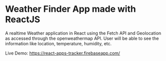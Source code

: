# Weather Finder App made with ReactJS
A realtime Weather application in React using the Fetch API and Geolocation as accessed through the openweathermap API. User will be able to see the information like location, temperature, humidity, etc.

Live Demo: https://react-apps-tracker.firebaseapp.com/
